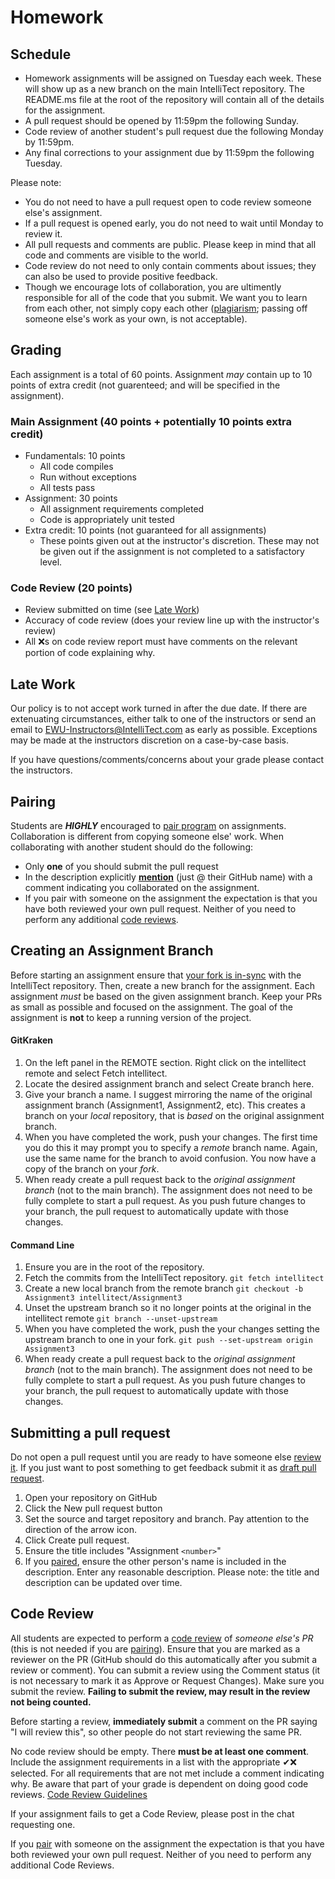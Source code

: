 # Homework

## Schedule
- Homework assignments will be assigned on Tuesday each week. These will show up as a new branch on the main IntelliTect repository. The README.ms file at the root of the repository will contain all of the details for the assignment.
- A pull request should be opened by 11:59pm the following Sunday.
- Code review of another student's pull request due the following Monday by 11:59pm.
- Any final corrections to your assignment due by 11:59pm the following Tuesday.

Please note:
* You do not need to have a pull request open to code review someone else's assignment.
* If a pull request is opened early, you do not need to wait until Monday to review it.
* All pull requests and comments are public. Please keep in mind that all code and comments are visible to the world.
* Code review do not need to only contain comments about issues; they can also be used to provide positive feedback.
* Though we encourage lots of collaboration, you are ultimently responsible for all of the code that you submit. We want you to learn from each other, not simply copy each other ([plagiarism](https://research.ewu.edu/c.php?g=53477&p=5600400); passing off someone else's work as your own, is not acceptable).

## Grading ##
Each assignment is a total of 60 points. Assignment *may* contain up to 10 points of extra credit (not guarenteed; and will be specified in the assignment).

### Main Assignment (40 points + potentially 10 points extra credit)
- Fundamentals: 10 points
  - All code compiles
  - Run without exceptions
  - All tests pass
- Assignment: 30 points
  - All assignment requirements completed
  - Code is appropriately unit tested
- Extra credit: 10 points (not guaranteed for all assignments)
  - These points given out at the instructor's discretion. These may not be given out if the assignment is not completed to a satisfactory level.

### Code Review (20 points)
- Review submitted on time (see [Late Work](#Late-Work))
- Accuracy of code review (does your review line up with the instructor's review)
- All ❌s on code review report must have comments on the relevant portion of code explaining why.

## Late Work

Our policy is to not accept work turned in after the due date. If there are extenuating circumstances, either talk to one of the instructors or send an email to EWU-Instructors@IntelliTect.com as early as possible. Exceptions may be made at the instructors discretion on a case-by-case basis.

If you have questions/comments/concerns about your grade please contact the instructors.

## Pairing ##
Students are ***HIGHLY*** encouraged to [pair program](https://en.wikipedia.org/wiki/Pair_programming) on assignments. Collaboration is different from copying someone else' work. When collaborating with another student should do the following:
* Only **one** of you should submit the pull request
* In the description explicitly **[mention](https://blog.github.com/2011-03-23-mention-somebody-they-re-notified/)** (just @ their GitHub name) with a comment indicating you collaborated on the assignment.
* If you pair with someone on the assignment the expectation is that you have both reviewed your own pull request. Neither of you need to perform any additional [code reviews](#Code-Review).


## Creating an Assignment Branch

Before starting an assignment ensure that [your fork is in-sync](https://help.github.com/articles/syncing-a-fork/) with the IntelliTect repository. Then, create a new branch for the assignment. Each assignment *must* be based on the given assignment branch. Keep your PRs as small as possible and focused on the assignment. The goal of the assignment is **not** to keep a running version of the project.

#### GitKraken
1. On the left panel in the REMOTE section. Right click on the intellitect remote and select Fetch intellitect.
2. Locate the desired assignment branch and select Create branch here. 
3. Give your branch a name. I suggest mirroring the name of the original assignment branch (Assignment1, Assignment2, etc). This creates a branch on your _local_ repository, that is _based_ on the original assignment branch.
4. When you have completed the work, push your changes. The first time you do this it may prompt you to specify a _remote_ branch name. Again, use the same name for the branch to avoid confusion. You now have a copy of the branch on your _fork_. 
5. When ready create a pull request back to the _original assignment branch_ (not to the main branch). The assignment does not need to be fully complete to start a pull request. As you push future changes to your branch, the pull request to automatically update with those changes.
  
#### Command Line
1. Ensure you are in the root of the repository.
2. Fetch the commits from the IntelliTect repository. `git fetch intellitect`
3. Create a new local branch from the remote branch `git checkout -b Assignment3 intellitect/Assignment3`
4. Unset the upstream branch so it no longer points at the original in the intellitect remote `git branch --unset-upstream`
5. When you have completed the work, push the your changes setting the upstream branch to one in your fork. `git push --set-upstream origin Assignment3`
6. When ready create a pull request back to the _original assignment branch_ (not to the main branch). The assignment does not need to be fully complete to start a pull request. As you push future changes to your branch, the pull request to automatically update with those changes.

## Submitting a pull request

Do not open a pull request until you are ready to have someone else [review it](#code-review). If you just want to post something to get feedback submit it as [draft pull request](https://github.blog/2019-02-14-introducing-draft-pull-requests/).

1. Open your repository on GitHub
2. Click the New pull request button
3. Set the source and target repository and branch. Pay attention to the direction of the arrow icon.
4. Click Create pull request.
5. Ensure the title includes "Assignment `<number>`"
6. If you [paired](#Pairing), ensure the other person's name is included in the description. Enter any reasonable description. Please note: the title and description can be updated over time.

## Code Review

All students are expected to perform a [code review](https://help.github.com/articles/about-pull-request-reviews/) of _someone else's PR_ (this is not needed if you are [pairing](#Pairing)). Ensure that you are marked as a reviewer on the PR (GitHub should do this automatically after you submit a review or comment). You can submit a review using the Comment status (it is not necessary to mark it as Approve or Request Changes). Make sure you submit the review. **Failing to submit the review, may result in the review not being counted.** 

Before starting a review, **immediately submit** a comment on the PR saying "I will review this", so other people do not start reviewing the same PR. 

No code review should be empty. There **must be at least one comment**. Include the assignment requirements in a list with the appropriate ✔❌ selected. For all requirements that are not met include a comment indicating why. Be aware that part of your grade is dependent on doing good code reviews.
[Code Review Guidelines](https://intellitect.com/code-reviews/)

If your assignment fails to get a Code Review, please post in the chat requesting one.

If you [pair](#Pairing) with someone on the assignment the expectation is that you have both reviewed your own pull request. Neither of you need to perform any additional Code Reviews.